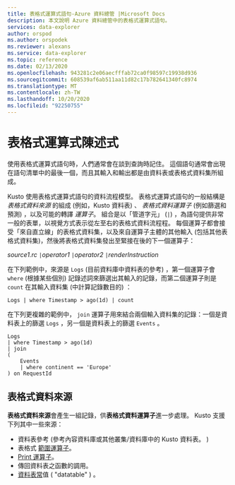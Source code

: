 ```yaml
---
title: 表格式運算式語句-Azure 資料總管 |Microsoft Docs
description: 本文說明 Azure 資料總管中的表格式運算式語句。
services: data-explorer
author: orspod
ms.author: orspodek
ms.reviewer: alexans
ms.service: data-explorer
ms.topic: reference
ms.date: 02/13/2020
ms.openlocfilehash: 943281c2e06aecfffab72ca0f98597c19938d936
ms.sourcegitcommit: 608539af6ab511aa11d82c17b782641340fc8974
ms.translationtype: MT
ms.contentlocale: zh-TW
ms.lasthandoff: 10/20/2020
ms.locfileid: "92250755"
---
```

# <a name="tabular-expression-statements"></a>表格式運算式陳述式

使用表格式運算式語句時，人們通常會在談到查詢時記住。 這個語句通常會出現在語句清單中的最後一個，而且其輸入和輸出都是由資料表或表格式資料集所組成。

Kusto 使用表格式運算式語句的資料流程模型。 表格式運算式語句的一般結構是 *表格式資料來源* 的組成 (例如，Kusto 資料表) 、 *表格式資料運算子* (例如篩選和預測) ，以及可能的轉譯 *運算子*。 組合是以「管道字元」 (`|`) ，為語句提供非常一般的表單，以視覺方式表示從左至右的表格式資料流程程。
每個運算子都會接受「來自直立線」的表格式資料集，以及來自運算子主體的其他輸入 (包括其他表格式資料集)，然後將表格式資料集發出至緊接在後的下一個運算子：   

*source1.rc* `|`*operator1* `|`*operator2* `|`*renderInstruction*

在下列範例中，來源是 `Logs` (目前資料庫中資料表的參考) ，第一個運算子會 `where` (根據某些個別) 記錄述詞來篩選出其輸入的記錄，而第二個運算子則是 `count` 在其輸入資料集 (中計算記錄數目的) ：

```kusto
Logs | where Timestamp > ago(1d) | count
```

在下列更複雜的範例中， `join` 運算子用來結合兩個輸入資料集的記錄：一個是資料表上的篩選 `Logs` ，另一個是資料表上的篩選 `Events` 。

```kusto
Logs 
| where Timestamp > ago(1d) 
| join 
(
    Events 
    | where continent == 'Europe'
) on RequestId 
```

## <a name="tabular-data-sources"></a>表格式資料來源

**表格式資料來源**會產生一組記錄，供**表格式資料運算子**進一步處理。 Kusto 支援下列其中一些來源：

* 資料表參考 (參考內容資料庫或其他叢集/資料庫中的 Kusto 資料表。 ) 
* 表格式 [範圍運算子](rangeoperator.md)。
* [Print 運算子](printoperator.md)。
* 傳回資料表之函數的調用。
* [資料表常](datatableoperator.md)值 ( "datatable" ) 。